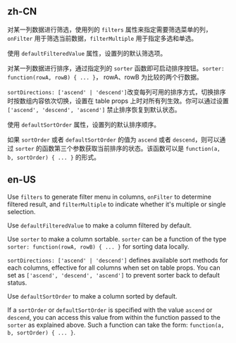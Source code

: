 ## zh-CN

对某一列数据进行筛选，使用列的 `filters` 属性来指定需要筛选菜单的列，`onFilter` 用于筛选当前数据，`filterMultiple` 用于指定多选和单选。

使用 `defaultFilteredValue` 属性，设置列的默认筛选项。

对某一列数据进行排序，通过指定列的 `sorter` 函数即可启动排序按钮。`sorter: function(rowA, rowB) { ... }`， rowA、rowB 为比较的两个行数据。

`sortDirections: ['ascend' | 'descend']`改变每列可用的排序方式，切换排序时按数组内容依次切换，设置在 table props 上时对所有列生效。你可以通过设置 `['ascend', 'descend', 'ascend']` 禁止排序恢复到默认状态。

使用 `defaultSortOrder` 属性，设置列的默认排序顺序。

如果 `sortOrder` 或者 `defaultSortOrder` 的值为 `ascend` 或者 `descend`，则可以通过 `sorter` 的函数第三个参数获取当前排序的状态。该函数可以是 `function(a, b, sortOrder) { ... }` 的形式。

## en-US

Use `filters` to generate filter menu in columns, `onFilter` to determine filtered result, and `filterMultiple` to indicate whether it's multiple or single selection.

Use `defaultFilteredValue` to make a column filtered by default.

Use `sorter` to make a column sortable. `sorter` can be a function of the type `sorter: function(rowA, rowB) { ... }` for sorting data locally.

`sortDirections: ['ascend' | 'descend']` defines available sort methods for each columns, effective for all columns when set on table props. You can set as `['ascend', 'descend', 'ascend']` to prevent sorter back to default status.

Use `defaultSortOrder` to make a column sorted by default.

If a `sortOrder` or `defaultSortOrder` is specified with the value `ascend` or `descend`, you can access this value from within the function passed to the `sorter` as explained above. Such a function can take the form: `function(a, b, sortOrder) { ... }`.
